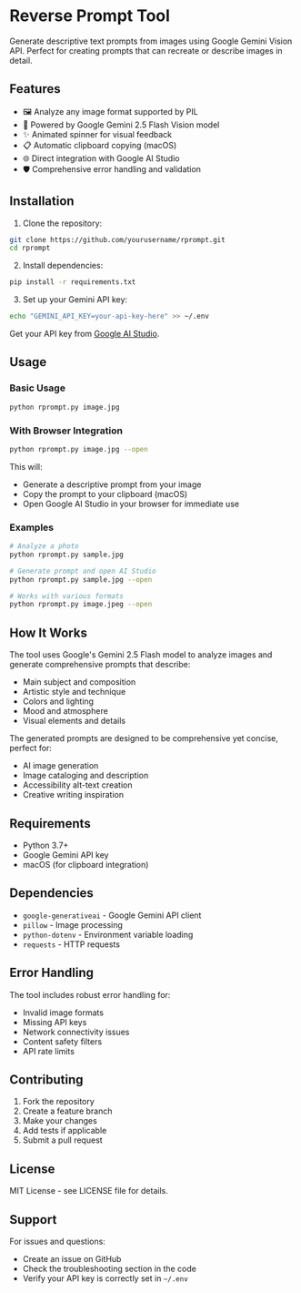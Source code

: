 # Reverse Prompt Tool

Generate descriptive text prompts from images using Google Gemini Vision API. Perfect for creating prompts that can recreate or describe images in detail.

## Features

- 🖼️ Analyze any image format supported by PIL
- 🤖 Powered by Google Gemini 2.5 Flash Vision model
- ✨ Animated spinner for visual feedback
- 📋 Automatic clipboard copying (macOS)
- 🌐 Direct integration with Google AI Studio
- 🛡️ Comprehensive error handling and validation

## Installation

1. Clone the repository:
```bash
git clone https://github.com/yourusername/rprompt.git
cd rprompt
```

2. Install dependencies:
```bash
pip install -r requirements.txt
```

3. Set up your Gemini API key:
```bash
echo "GEMINI_API_KEY=your-api-key-here" >> ~/.env
```

Get your API key from [Google AI Studio](https://aistudio.google.com/).

## Usage

### Basic Usage
```bash
python rprompt.py image.jpg
```

### With Browser Integration
```bash
python rprompt.py image.jpg --open
```

This will:
- Generate a descriptive prompt from your image
- Copy the prompt to your clipboard (macOS)
- Open Google AI Studio in your browser for immediate use

### Examples

```bash
# Analyze a photo
python rprompt.py sample.jpg

# Generate prompt and open AI Studio
python rprompt.py sample.jpg --open

# Works with various formats
python rprompt.py image.jpeg --open
```

## How It Works

The tool uses Google's Gemini 2.5 Flash model to analyze images and generate comprehensive prompts that describe:

- Main subject and composition
- Artistic style and technique
- Colors and lighting
- Mood and atmosphere
- Visual elements and details

The generated prompts are designed to be comprehensive yet concise, perfect for:
- AI image generation
- Image cataloging and description
- Accessibility alt-text creation
- Creative writing inspiration

## Requirements

- Python 3.7+
- Google Gemini API key
- macOS (for clipboard integration)

## Dependencies

- `google-generativeai` - Google Gemini API client
- `pillow` - Image processing
- `python-dotenv` - Environment variable loading
- `requests` - HTTP requests

## Error Handling

The tool includes robust error handling for:
- Invalid image formats
- Missing API keys
- Network connectivity issues
- Content safety filters
- API rate limits

## Contributing

1. Fork the repository
2. Create a feature branch
3. Make your changes
4. Add tests if applicable
5. Submit a pull request

## License

MIT License - see LICENSE file for details.

## Support

For issues and questions:
- Create an issue on GitHub
- Check the troubleshooting section in the code
- Verify your API key is correctly set in `~/.env`